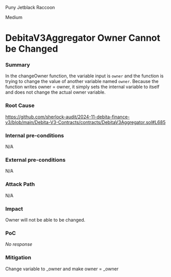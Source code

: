 Puny Jetblack Raccoon

Medium

# DebitaV3Aggregator Owner Cannot be Changed

### Summary

In the changeOwner function, the variable input is `owner` and the function is trying to change the value of another variable named `owner`. Because the function writes owner = owner, it simply sets the internal variable to itself and does not change the actual owner variable.

### Root Cause

https://github.com/sherlock-audit/2024-11-debita-finance-v3/blob/main/Debita-V3-Contracts/contracts/DebitaV3Aggregator.sol#L685

### Internal pre-conditions

N/A

### External pre-conditions

N/A

### Attack Path

N/A

### Impact

Owner will not be able to be changed.

### PoC

_No response_

### Mitigation

Change variable to _owner and make owner = _owner